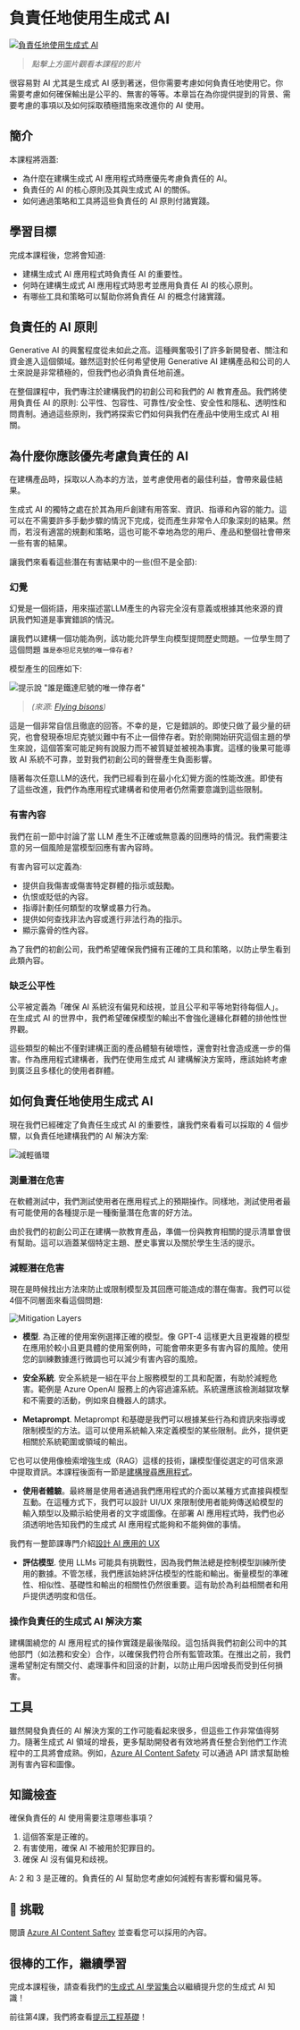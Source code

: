 ﻿# 負責任地使用生成式 AI

[![負責任地使用生成式 AI](../../images/03-lesson-banner.png?wt.mc_id=studentamb_409460-koreyst)](https://aka.ms/gen-ai-lesson3-gh?wt.mc_id=studentamb_409460-koreyst)

> _點擊上方圖片觀看本課程的影片_

很容易對 AI 尤其是生成式 AI 感到著迷，但你需要考慮如何負責任地使用它。你需要考慮如何確保輸出是公平的、無害的等等。本章旨在為你提供提到的背景、需要考慮的事項以及如何採取積極措施來改進你的 AI 使用。

## 簡介

本課程將涵蓋:

- 為什麼在建構生成式 AI 應用程式時應優先考慮負責任的 AI。
- 負責任的 AI 的核心原則及其與生成式 AI 的關係。
- 如何通過策略和工具將這些負責任的 AI 原則付諸實踐。

## 學習目標

完成本課程後，您將會知道:

- 建構生成式 AI 應用程式時負責任 AI 的重要性。
- 何時在建構生成式 AI 應用程式時思考並應用負責任 AI 的核心原則。
- 有哪些工具和策略可以幫助你將負責任 AI 的概念付諸實踐。

## 負責任的 AI 原則

Generative AI 的興奮程度從未如此之高。這種興奮吸引了許多新開發者、關注和資金進入這個領域。雖然這對於任何希望使用 Generative AI 建構產品和公司的人士來說是非常積極的，但我們也必須負責任地前進。

在整個課程中，我們專注於建構我們的初創公司和我們的 AI 教育產品。我們將使用負責任 AI 的原則: 公平性、包容性、可靠性/安全性、安全性和隱私、透明性和問責制。通過這些原則，我們將探索它們如何與我們在產品中使用生成式 AI 相關。

## 為什麼你應該優先考慮負責任的 AI

在建構產品時，採取以人為本的方法，並考慮使用者的最佳利益，會帶來最佳結果。

生成式 AI 的獨特之處在於其為用戶創建有用答案、資訊、指導和內容的能力。這可以在不需要許多手動步驟的情況下完成，從而產生非常令人印象深刻的結果。然而，若沒有適當的規劃和策略，這也可能不幸地為您的用戶、產品和整個社會帶來一些有害的結果。

讓我們來看看這些潛在有害結果中的一些(但不是全部):

### 幻覺

幻覺是一個術語，用來描述當LLM產生的內容完全沒有意義或根據其他來源的資訊我們知道是事實錯誤的情況。

讓我們以建構一個功能為例，該功能允許學生向模型提問歷史問題。一位學生問了這個問題 `誰是泰坦尼克號的唯一倖存者?`

模型產生的回應如下:

![提示說 "誰是鐵達尼號的唯一倖存者"](../../../03-using-generative-ai-responsibly/images/ChatGPT-titanic-survivor-prompt.webp?wt.mc_id=studentamb_409460-koreyst)

> _(來源: [Flying bisons](https://flyingbisons.com?wt.mc_id=studentamb_409460-koreyst))_

這是一個非常自信且徹底的回答。不幸的是，它是錯誤的。即使只做了最少量的研究，也會發現泰坦尼克號災難中有不止一個倖存者。對於剛開始研究這個主題的學生來說，這個答案可能足夠有說服力而不被質疑並被視為事實。這樣的後果可能導致 AI 系統不可靠，並對我們初創公司的聲譽產生負面影響。

隨著每次任意LLM的迭代，我們已經看到在最小化幻覺方面的性能改進。即使有了這些改進，我們作為應用程式建構者和使用者仍然需要意識到這些限制。

### 有害內容

我們在前一節中討論了當 LLM 產生不正確或無意義的回應時的情況。我們需要注意的另一個風險是當模型回應有害內容時。

有害內容可以定義為:

- 提供自我傷害或傷害特定群體的指示或鼓勵。
- 仇恨或貶低的內容。
- 指導計劃任何類型的攻擊或暴力行為。
- 提供如何查找非法內容或進行非法行為的指示。
- 顯示露骨的性內容。

為了我們的初創公司，我們希望確保我們擁有正確的工具和策略，以防止學生看到此類內容。

### 缺乏公平性

公平被定義為「確保 AI 系統沒有偏見和歧視，並且公平和平等地對待每個人」。在生成式 AI 的世界中，我們希望確保模型的輸出不會強化邊緣化群體的排他性世界觀。

這些類型的輸出不僅對建構正面的產品體驗有破壞性，還會對社會造成進一步的傷害。作為應用程式建構者，我們在使用生成式 AI 建構解決方案時，應該始終考慮到廣泛且多樣化的使用者群體。

## 如何負責任地使用生成式 AI

現在我們已經確定了負責任生成式 AI 的重要性，讓我們來看看可以採取的 4 個步驟，以負責任地建構我們的 AI 解決方案:

![減輕循環](../../images/mitigate-cycle.png?wt.mc_id=studentamb_409460-koreyst)

### 測量潛在危害

在軟體測試中，我們測試使用者在應用程式上的預期操作。同樣地，測試使用者最有可能使用的各種提示是一種衡量潛在危害的好方法。

由於我們的初創公司正在建構一款教育產品，準備一份與教育相關的提示清單會很有幫助。這可以涵蓋某個特定主題、歷史事實以及關於學生生活的提示。

### 減輕潛在危害

現在是時候找出方法來防止或限制模型及其回應可能造成的潛在傷害。我們可以從4個不同層面來看這個問題:

![Mitigation Layers](../../images/mitigation-layers.png?wt.mc_id=studentamb_409460-koreyst)

- **模型**. 為正確的使用案例選擇正確的模型。像 GPT-4 這樣更大且更複雜的模型在應用於較小且更具體的使用案例時，可能會帶來更多有害內容的風險。使用您的訓練數據進行微調也可以減少有害內容的風險。

- **安全系統**. 安全系統是一組在平台上服務模型的工具和配置，有助於減輕危害。範例是 Azure OpenAI 服務上的內容過濾系統。系統還應該檢測越獄攻擊和不需要的活動，例如來自機器人的請求。

- **Metaprompt**. Metaprompt 和基礎是我們可以根據某些行為和資訊來指導或限制模型的方法。這可以使用系統輸入來定義模型的某些限制。此外，提供更相關於系統範圍或領域的輸出。

它也可以使用像檢索增強生成（RAG）這樣的技術，讓模型僅從選定的可信來源中提取資訊。本課程後面有一節是[建構搜尋應用程式](../../../08-building-search-applications/translations/tw/README.md?wt.mc_id=studentamb_409460-koreyst)。

- **使用者體驗**。最終層是使用者通過我們應用程式的介面以某種方式直接與模型互動。在這種方式下，我們可以設計 UI/UX 來限制使用者能夠傳送給模型的輸入類型以及顯示給使用者的文字或圖像。在部署 AI 應用程式時，我們也必須透明地告知我們的生成式 AI 應用程式能夠和不能夠做的事情。

我們有一整節課專門介紹[設計 AI 應用的 UX](../../../12-designing-ux-for-ai-applications/translations/tw/README.md?wt.mc_id=studentamb_409460-koreyst)

- **評估模型**. 使用 LLMs 可能具有挑戰性，因為我們無法總是控制模型訓練所使用的數據。不管怎樣，我們應該始終評估模型的性能和輸出。衡量模型的準確性、相似性、基礎性和輸出的相關性仍然很重要。這有助於為利益相關者和用戶提供透明度和信任。

### 操作負責任的生成式 AI 解決方案

建構圍繞您的 AI 應用程式的操作實踐是最後階段。這包括與我們初創公司中的其他部門（如法務和安全）合作，以確保我們符合所有監管政策。在推出之前，我們還希望制定有關交付、處理事件和回滾的計劃，以防止用戶因增長而受到任何損害。

## 工具

雖然開發負責任的 AI 解決方案的工作可能看起來很多，但這些工作非常值得努力。隨著生成式 AI 領域的增長，更多幫助開發者有效地將責任整合到他們工作流程中的工具將會成熟。例如，[Azure AI Content Safety](https://learn.microsoft.com/azure/ai-services/content-safety/overview?wt.mc_id=studentamb_409460-koreyst) 可以通過 API 請求幫助檢測有害內容和圖像。

## 知識檢查

確保負責任的 AI 使用需要注意哪些事項？

1. 這個答案是正確的。
1. 有害使用，確保 AI 不被用於犯罪目的。
1. 確保 AI 沒有偏見和歧視。

A: 2 和 3 是正確的。負責任的 AI 幫助您考慮如何減輕有害影響和偏見等。

## 🚀 挑戰

閱讀 [Azure AI Content Saftey](https://learn.microsoft.com/azure/ai-services/content-safety/overview?wt.mc_id=studentamb_409460-koreyst) 並查看您可以採用的內容。

## 很棒的工作，繼續學習

完成本課程後，請查看我們的[生成式 AI 學習集合](https://aka.ms/genai-collection?wt.mc_id=studentamb_409460-koreyst)以繼續提升您的生成式 AI 知識！

前往第4課，我們將查看[提示工程基礎](../../../04-prompt-engineering-fundamentals/translations/tw/README.md?wt.mc_id=studentamb_409460-koreyst)！

